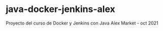 # java-docker-jenkins-alex
Proyecto del curso de Docker y Jenkins con Java 
Alex Market - oct 2021 
